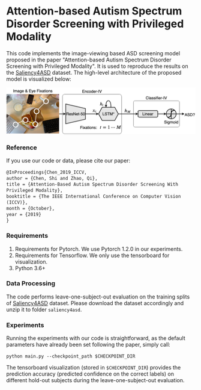 # Attention-based Autism Spectrum Disorder Screening with Privileged Modality
This code implements the image-viewing based ASD screening model proposed in the paper "Attention-based Autism Spectrum Disorder Screening with Privileged Modality". It is used to reproduce the results on the [Saliency4ASD](https://saliency4asd.ls2n.fr/datasets/) dataset. The high-level architecture of the proposed model is visualized below:

![teaser](asset/model.png?raw=true)

### Reference
If you use our code or data, please cite our paper:
```
@InProceedings{Chen_2019_ICCV,
author = {Chen, Shi and Zhao, Qi},
title = {Attention-Based Autism Spectrum Disorder Screening With Privileged Modality},
booktitle = {The IEEE International Conference on Computer Vision (ICCV)},
month = {October},
year = {2019}
}
```

### Requirements
1. Requirements for Pytorch. We use Pytorch 1.2.0 in our experiments.
2. Requirements for Tensorflow. We only use the tensorboard for visualization.
3. Python 3.6+

### Data Processing
The code performs leave-one-subject-out evaluation on the training splits of [Saliency4ASD](https://saliency4asd.ls2n.fr/datasets/) dataset. Please download the dataset accordingly and unzip it to folder `saliency4asd`.

### Experiments
Running the experiments with our code is straightforward, as the default parameters have already been set following the paper, simply call:
```
python main.py --checkpoint_path $CHECKPOINT_DIR
```
The tensorboard visualization (stored in `$CHECKPOINT_DIR`) provides the prediction accuracy (predicted confidence on the correct labels) on different hold-out subjects during the leave-one-subject-out evaluation.
